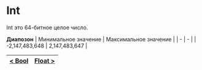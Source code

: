 # Int
Int это 64-битное целое число.

__Диапозон__
| Минимальное значение | Максимальное значение |
| - | - |
| -2,147,483,648 | 2,147,483,647 |

| [< Bool](bool.md) | [Float >](float.md) |
| - | - |